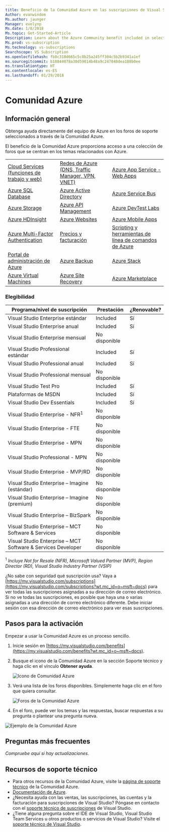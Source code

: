 ```yaml
---
title: Beneficio de la Comunidad Azure en las suscripciones de Visual Studio | Microsoft Docs
Author: evanwindom
Ms.author: jaunger
Manager: evelynp
Ms.date: 1/8/2018
Ms.topic: Get-Started-Article
Description: Learn about the Azure Community benefit included in selected Visual Studio subscriptions.
Ms.prod: vs-subscription
Ms.technology: vs-subscriptions
Searchscope: VS Subscription
ms.openlocfilehash: fb8c318d665c5c8b25a245ff304c5b2b9341a1ef
ms.sourcegitcommit: b18844078a30d59014b48a9c247848dea188b0ee
ms.translationtype: HT
ms.contentlocale: es-ES
ms.lasthandoff: 01/29/2018
---
```

# <a name="azure-community"></a>Comunidad Azure  

## <a name="overview"></a>Información general 
Obtenga ayuda directamente del equipo de Azure en los foros de soporte seleccionados a través de la Comunidad Azure.

El beneficio de la Comunidad Azure proporciona acceso a una colección de foros que se centran en los temas relacionados con Azure.  

|                                       |                                                    |                                      |
|---------------------------------------|----------------------------------------------------|--------------------------------------|
| [Cloud Services (funciones de trabajo y web)](https://social.msdn.microsoft.com/Forums/home?forum=windowsazuredevelopment&filter=alltypes&sort=lastpostdesc) | [Redes de Azure (DNS, Traffic Manager, VPN, VNET)](https://social.msdn.microsoft.com/Forums/home?forum=WAVirtualMachinesVirtualNetwork&filter=alltypes&sort=lastpostdesc) | [Azure App Service - Web Apps](https://social.msdn.microsoft.com/forums/home?forum=windowsazurewebsitespreview&filter=alltypes&sort=lastpostdesc)         |
| [Azure SQL Database](https://social.msdn.microsoft.com/Forums/home?forum=ssdsgetstarted&filter=alltypes&sort=lastpostdesc)                    | [Azure Active Directory](https://social.msdn.microsoft.com/forums/home?forum=WindowsAzureAD&filter=alltypes&sort=lastpostdesc)                             | [Azure Service Bus](https://social.msdn.microsoft.com/forums/home?forum=servbus&filter=alltypes&sort=lastpostdesc)                    |
| [Azure Storage](https://social.msdn.microsoft.com/Forums/home?forum=windowsazuredata&filter=alltypes&sort=lastpostdesc)                         | [Azure API Management](https://social.msdn.microsoft.com/Forums/home?forum=azureapimgmt&filter=alltypes&sort=lastpostdesc)                               | [Azure DevTest Labs](https://social.msdn.microsoft.com/forums/home?forum=AzureDevTestLabs&filter=alltypes&sort=lastpostdesc)                   |
| [Azure HDInsight](https://social.msdn.microsoft.com/Forums/azure/home?forum=hdinsight&filter=alltypes&sort=lastpostdesc)                       | [Azure Websites](https://social.msdn.microsoft.com/Forums/home?forum=windowsazurewebsitespreview&filter=alltypes&sort=lastpostdesc)                                     | [Azure Mobile Apps](https://social.msdn.microsoft.com/forums/home?forum=azuremobile&filter=alltypes&sort=lastpostdesc)                    |
| [Azure Multi-Factor Authentication](https://social.msdn.microsoft.com/Forums/azure/home?forum=windowsazureactiveauthentication&filter=alltypes&sort=lastpostdesc)     | [Precios y facturación](https://social.msdn.microsoft.com/Forums/azure/home?forum=windowsazurepurchasing&filter=alltypes&sort=lastpostdesc)                                | [Scripting y herramientas de línea de comandos de Azure](https://social.msdn.microsoft.com/forums/home?forum=azurescripting&filter=alltypes&sort=lastpostdesc) |
| [Portal de administración de Azure](https://social.msdn.microsoft.com/Forums/home?forum=windowsazuremanagement&filter=alltypes&sort=lastpostdesc)               | [Azure Backup](https://social.msdn.microsoft.com/forums/home?forum=windowsazureonlinebackup&filter=alltypes&sort=lastpostdesc)                                       | [Azure Stack](https://social.msdn.microsoft.com/forums/home?forum=AzureStack&filter=alltypes&sort=lastpostdesc)                          |
| [Azure Virtual Machines](https://social.msdn.microsoft.com/Forums/home?forum=WAVirtualMachinesforWindows&filter=alltypes&sort=lastpostdesc)                | [Azure Site Recovery](https://social.msdn.microsoft.com/forums/home?forum=hypervrecovmgr&filter=alltypes&sort=lastpostdesc)                                | [Azure Marketplace](https://social.msdn.microsoft.com/forums/home?forum=DataMarket&filter=alltypes&sort=lastpostdesc)                    |

### <a name="eligibility"></a>Elegibilidad
| Programa/nivel de suscripción                                 | Prestación               | ¿Renovable?                                                         |
|--------------------------------------------------------------|-----------------------|--------------------------------------------------------------------|
| Visual Studio Enterprise estándar                            | Included              | Sí                                                                |
| Visual Studio Enterprise anual                              | Included              | Sí                                                                |
| Visual Studio Enterprise mensual                             | No disponible         |                                                                    |
| Visual Studio Professional estándar                          | Included              | Sí                                                                |
| Visual Studio Professional anual                            | Included              | Sí                                                                |
| Visual Studio Professional mensual                           | No disponible         |                                                                    |
| Visual Studio Test Pro                                       | Included              | Sí                                                                |
| Plataformas de MSDN                                               | Included              | Sí                                                                |
| Visual Studio Dev Essentials                                 | Included              | Sí                                                                |
| Visual Studio Enterprise - NFR<sup>1</sup>                                | No disponible         |                                                                    |
| Visual Studio Enterprise - FTE                               | No disponible         |                                                                    |
| Visual Studio Enterprise - MPN                               | No disponible         |                                                                    |
| Visual Studio Professional - MPN                             | No disponible         |                                                                    |
| Visual Studio Enterprise - MVP/RD                            | No disponible         |                                                                    |
| Visual Studio Enterprise – Imagine (estándar)                | No disponible         |                                                                    |
| Visual Studio Enterprise – Imagine (premium)                 | No disponible         |                                                                    |
| Visual Studio Enterprise – BizSpark                          | No disponible         |                                                                    |
| Visual Studio Enterprise – MCT Software & Services           | No disponible         |                                                                    |
| Visual Studio Enterprise – MCT Software & Services Developer | No disponible         |                                                                    |
<sup>1</sup>  *Incluye Not for Resale (NFR), Microsoft Valued Partner (MVP), Region Director (RD), Visual Studio Industry Partner (VSIP)*  

¿No sabe con seguridad qué suscripción usa?  Vaya a [https://my.visualstudio.com/subscriptions](https://my.visualstudio.com/subscriptions?wt.mc_id=o~msft~docs) para ver todas las suscripciones asignadas a su dirección de correo electrónico. Si no ve todas las suscripciones, es posible que haya una o varias asignadas a una dirección de correo electrónico diferente.  Debe iniciar sesión con esa dirección de correo electrónico para ver esas suscripciones. 

## <a name="activation-steps"></a>Pasos para la activación
Empezar a usar la Comunidad Azure es un proceso sencillo.  
1. Inicie sesión en [https://my.visualstudio.com/benefits](https://my.visualstudio.com/benefits?wt.mc_id=o~msft~docs).

2. Busque el icono de la Comunidad Azure en la sección Soporte técnico y haga clic en el vínculo **Obtener ayuda**. 

   ![Icono de Comunidad Azure](_img/vs-azure-community/vs-azure-community-tile.png)

3. Verá una lista de los foros disponibles.  Simplemente haga clic en el foro que quiera consultar.  

   ![Foros de la Comunidad Azure](_img/vs-azure-community/vs-azure-community-forums.png)

4.  En el foro, puede ver los temas y las respuestas, buscar respuestas a su pregunta o plantear una pregunta nueva. 

   ![Ejemplo de la Comunidad Azure](_img/vs-azure-community/vs-azure-community-example.png)

## <a name="faq"></a>Preguntas más frecuentes
*Compruebe aquí si hay actualizaciones*.

## <a name="support-resources"></a>Recursos de soporte técnico
-  Para otros recursos de la Comunidad Azure, visite la [página de soporte técnico](https://azure.microsoft.com/support/forums/) de la Comunidad Azure.
-  [Documentación de Azure](/azure/).
-  ¿Necesita ayuda con las ventas, las suscripciones, las cuentas y la facturación para suscripciones de Visual Studio?  Póngase en contacto con el [soporte técnico de suscripciones](https://www.visualstudio.com/subscriptions/support/) de Visual Studio.
-  ¿Tiene alguna pregunta sobre el IDE de Visual Studio, Visual Studio Team Services u otros productos o servicios de Visual Studio?  Visite el [soporte técnico de Visual Studio](https://www.visualstudio.com/support/). 